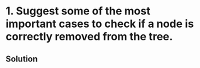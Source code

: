# 1. Suggest some of the most important cases to check if a node is correctly removed from the tree.


## Solution

